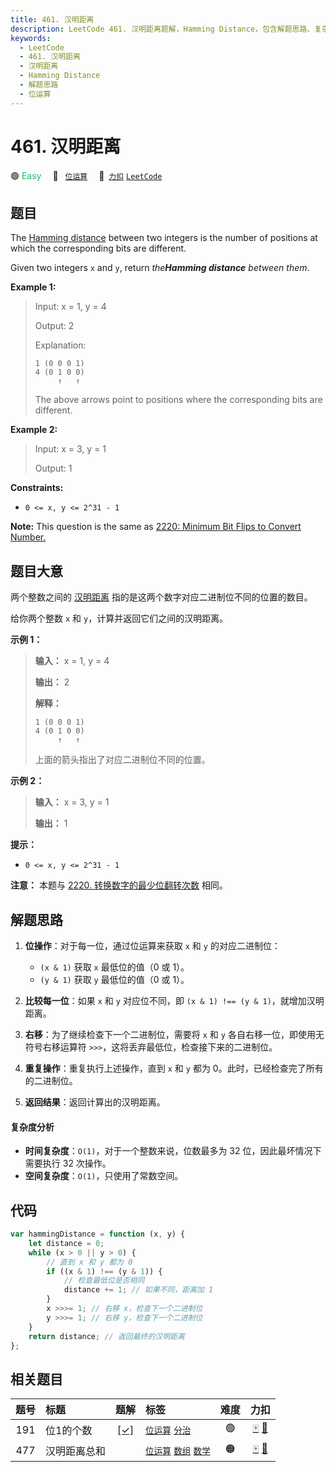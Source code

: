 ```yaml
---
title: 461. 汉明距离
description: LeetCode 461. 汉明距离题解，Hamming Distance，包含解题思路、复杂度分析以及完整的 JavaScript 代码实现。
keywords:
  - LeetCode
  - 461. 汉明距离
  - 汉明距离
  - Hamming Distance
  - 解题思路
  - 位运算
---
```


# 461. 汉明距离

🟢 <font color=#15bd66>Easy</font>&emsp; 🔖&ensp; [`位运算`](/tag/bit-manipulation.md)&emsp; 🔗&ensp;[`力扣`](https://leetcode.cn/problems/hamming-distance) [`LeetCode`](https://leetcode.com/problems/hamming-distance)

## 题目

The [Hamming distance](https://en.wikipedia.org/wiki/Hamming_distance) between
two integers is the number of positions at which the corresponding bits are
different.

Given two integers `x` and `y`, return _the**Hamming distance** between them_.

**Example 1:**

> Input: x = 1, y = 4
>
> Output: 2
>
> Explanation:
>
> ```
> 1 (0 0 0 1)
> 4 (0 1 0 0)
>      ↑   ↑
> ```
>
> The above arrows point to positions where the corresponding bits are different.

**Example 2:**

> Input: x = 3, y = 1
>
> Output: 1

**Constraints:**

- `0 <= x, y <= 2^31 - 1`

**Note:** This question is the same as [ 2220: Minimum Bit Flips to Convert
Number.](./2220.md)

## 题目大意

两个整数之间的
[汉明距离](https://baike.baidu.com/item/%E6%B1%89%E6%98%8E%E8%B7%9D%E7%A6%BB)
指的是这两个数字对应二进制位不同的位置的数目。

给你两个整数 `x` 和 `y`，计算并返回它们之间的汉明距离。

**示例 1：**

> **输入：** x = 1, y = 4
>
> **输出：** 2
>
> **解释：**
>
> ```
> 1 (0 0 0 1)
> 4 (0 1 0 0)
>      ↑   ↑
> ```
>
> 上面的箭头指出了对应二进制位不同的位置。

**示例 2：**

> **输入：** x = 3, y = 1
>
> **输出：** 1

**提示：**

- `0 <= x, y <= 2^31 - 1`

**注意：** 本题与 [2220. 转换数字的最少位翻转次数](./2220.md) 相同。

## 解题思路

1. **位操作**：对于每一位，通过位运算来获取 `x` 和 `y` 的对应二进制位：
   - `(x & 1)` 获取 `x` 最低位的值（0 或 1）。
   - `(y & 1)` 获取 `y` 最低位的值（0 或 1）。
2. **比较每一位**：如果 `x` 和 `y` 对应位不同，即 `(x & 1) !== (y & 1)`，就增加汉明距离。

3. **右移**：为了继续检查下一个二进制位，需要将 `x` 和 `y` 各自右移一位，即使用无符号右移运算符 `>>>`，这将丢弃最低位，检查接下来的二进制位。

4. **重复操作**：重复执行上述操作，直到 `x` 和 `y` 都为 0。此时，已经检查完了所有的二进制位。

5. **返回结果**：返回计算出的汉明距离。

#### 复杂度分析

- **时间复杂度**：`O(1)`，对于一个整数来说，位数最多为 32 位，因此最坏情况下需要执行 32 次操作。
- **空间复杂度**：`O(1)`，只使用了常数空间。

## 代码

```javascript
var hammingDistance = function (x, y) {
	let distance = 0;
	while (x > 0 || y > 0) {
		// 直到 x 和 y 都为 0
		if ((x & 1) !== (y & 1)) {
			// 检查最低位是否相同
			distance += 1; // 如果不同，距离加 1
		}
		x >>>= 1; // 右移 x，检查下一个二进制位
		y >>>= 1; // 右移 y，检查下一个二进制位
	}
	return distance; // 返回最终的汉明距离
};
```

## 相关题目

<!-- prettier-ignore -->
| 题号 | 标题 | 题解 | 标签 | 难度 | 力扣 |
| :------: | :------ | :------: | :------ | :------: | :------: |
| 191 | 位1的个数 | [[✓]](/problem/0191.md) |  [`位运算`](/tag/bit-manipulation.md) [`分治`](/tag/divide-and-conquer.md) | 🟢 | [🀄️](https://leetcode.cn/problems/number-of-1-bits) [🔗](https://leetcode.com/problems/number-of-1-bits) |
| 477 | 汉明距离总和 |  |  [`位运算`](/tag/bit-manipulation.md) [`数组`](/tag/array.md) [`数学`](/tag/math.md) | 🟠 | [🀄️](https://leetcode.cn/problems/total-hamming-distance) [🔗](https://leetcode.com/problems/total-hamming-distance) |